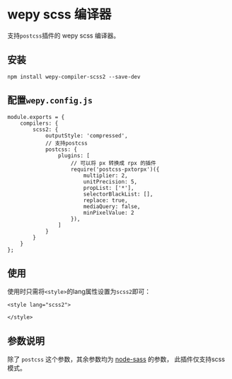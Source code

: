 # wepy scss 编译器

支持`postcss`插件的 wepy scss 编译器。

## 安装

```
npm install wepy-compiler-scss2 --save-dev
```

## 配置`wepy.config.js`

```
module.exports = {
    compilers: {
        scss2: {
            outputStyle: 'compressed',
            // 支持postcss
            postcss: {
                plugins: [
                    // 可以将 px 转换成 rpx 的插件 
                    require('postcss-pxtorpx')({
                        multiplier: 2,
                        unitPrecision: 5,
                        propList: ['*'],
                        selectorBlackList: [],
                        replace: true,
                        mediaQuery: false,
                        minPixelValue: 2
                    }),
                ]
            }
        }
    }
};
```

## 使用
使用时只需将`<style>`的lang属性设置为`scss2`即可：
```
<style lang="scss2">

</style>
```

## 参数说明
除了 `postcss` 这个参数，其余参数均为 [node-sass](https://github.com/sass/node-sass) 的参数，
此插件仅支持scss模式。
